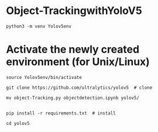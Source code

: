 # Object-TrackingwithYoloV5
```
python3 -m venv Yolov5env
```
# Activate the newly created environment (for Unix/Linux)
```
source Yolov5env/bin/activate

git clone https://github.com/ultralytics/yolov5  # clone

mv object-Tracking.py objectdetection.ipynb yolov5/


pip install -r requirements.txt  # install

cd yolov5
```

